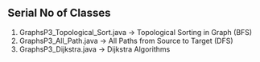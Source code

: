 ## Serial No of Classes

1. GraphsP3_Topological_Sort.java -> Topological Sorting in Graph (BFS)
2. GraphsP3_All_Path.java -> All Paths from Source to Target (DFS)
3. GraphsP3_Dijkstra.java -> Dijkstra Algorithms
